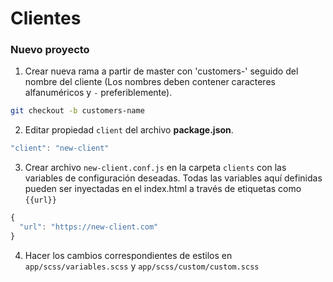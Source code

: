 # Clientes

### Nuevo proyecto
1. Crear nueva rama a partir de master con 'customers-' seguido del nombre del cliente (Los nombres deben contener caracteres alfanuméricos y `-` preferiblemente).
```bash
git checkout -b customers-name
```
2. Editar propiedad `client` del archivo **package.json**.
```javascript
"client": "new-client"
```
3. Crear archivo `new-client.conf.js` en la carpeta `clients` con las variables de configuración deseadas. Todas las variables aquí definidas pueden ser inyectadas en el index.html a través de etiquetas como `{{url}}`
```javascript
{
  "url": "https://new-client.com"
}
```
4. Hacer los cambios correspondientes de estilos en `app/scss/variables.scss` y `app/scss/custom/custom.scss`
